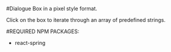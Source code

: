#Dialogue Box in a pixel style format.

Click on the box to iterate through an array of predefined strings.

#REQUIRED NPM PACKAGES:
- react-spring